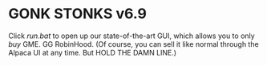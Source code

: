 # GONK STONKS v6.9
Click *run.bat* to open up our state-of-the-art GUI, which allows you to only *buy* GME. GG RobinHood. (Of course, you can sell it like normal through the Alpaca UI at any time. But HOLD THE DAMN LINE.) 